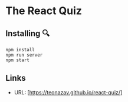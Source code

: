 # The React Quiz

## Installing 🔍

```
npm install
npm run server
npm start
```

##

## Links

- URL: [https://teonazav.github.io/react-quiz/]
